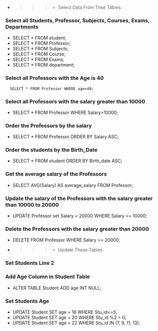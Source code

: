 * >>> - Select Data From Thse Tables.
 
### Select all Students, Professor, Subjects, Courses, Exams, Departments
 * SELECT * FROM student;
 * SELECT * FROM Professor;
 * SELECT * FROM Subjects;
 * SELECT * FROM Course;
 * SELECT * FROM Exams; 
 * SELECT * FROM department;


### Select all Professors with the Age is 40
```
  SELECT * FROM Professor WHERE age=40;
```
  
### Select all Professors with the salary greater than 10000
  * SELECT * FROM Professor WHERE Salary>10000;
  
### Order the Professors by the salary
  * SELECT * FROM Professor ORDER BY Salary ASC;
   
### Order the students by the Birth_Date
  * SELECT * FROM student ORDER BY Birth_date ASC;
  
### Get the average salary of the Professors
  * SELECT AVG(Salary) AS average_salary FROM Professor;
  
### Update the salary of the Professors with the salary greater than 10000 to 20000
  * UPDATE Professor set Salary = 20000 WHERE Salary >= 10000; 
  
### Delete the Professors with the salary greater than 20000
  * DELETE FROM Professor WHERE Salary >= 20000;
	
	
	
* >>> - Update These Tables
	
### Set Students Line 2
	
### Add Age Column in Student Table
  * ALTER TABLE Student ADD age INT NULL;
  
### Set Students Age
  * UPDATE Student SET age = 18 WHERE Stu_id<=5; 
  * UPDATE Student SET age = 20 WHERE Stu_id %2 = 0; 
  * UPDATE Student SET age = 22 WHERE Stu_id IN (7, 9, 11, 13); 
